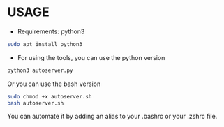 # USAGE
+ Requirements:
python3
```bash
sudo apt install python3
```
+ For using the tools, you can use the python version
```bash
python3 autoserver.py
```
Or you can use the bash version
```bash
sudo chmod +x autoserver.sh
bash autoserver.sh
```
You can automate it by adding an alias to your .bashrc or your .zshrc file.

